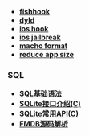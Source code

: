 - [**fishhook**](https://github.com/gaonian/HexoDocument/blob/master/iOS/fishHook.md)
- [**dyld**](https://github.com/gaonian/HexoDocument/blob/master/iOS/dyld.md)
- [**ios hook**](https://github.com/gaonian/HexoDocument/blob/master/iOS/iOSHook.md)
- [**ios jailbreak**](https://github.com/gaonian/HexoDocument/blob/master/iOS/iOSJailBreak.md)
- [**macho format**](https://github.com/gaonian/HexoDocument/blob/master/iOS/machoFormat.md)
- [**reduce app size**](https://github.com/gaonian/HexoDocument/blob/master/iOS/reduceApp.md)



### SQL

- [**SQL基础语法**](https://github.com/gaonian/HexoDocument/blob/master/iOS/SQLite/sql.md)
- [**SQLite接口介绍(C)**](https://github.com/gaonian/HexoDocument/blob/master/iOS/SQLite/SQLite接口介绍(C).md)
- [**SQLite常用API(C)**](https://github.com/gaonian/HexoDocument/blob/master/iOS/SQLite/SQLite%E5%B8%B8%E7%94%A8API(C).md)
- [**FMDB源码解析**](https://github.com/gaonian/HexoDocument/blob/master/iOS/SQLite/FMDB%E6%BA%90%E7%A0%81%E8%A7%A3%E6%9E%90.md)

